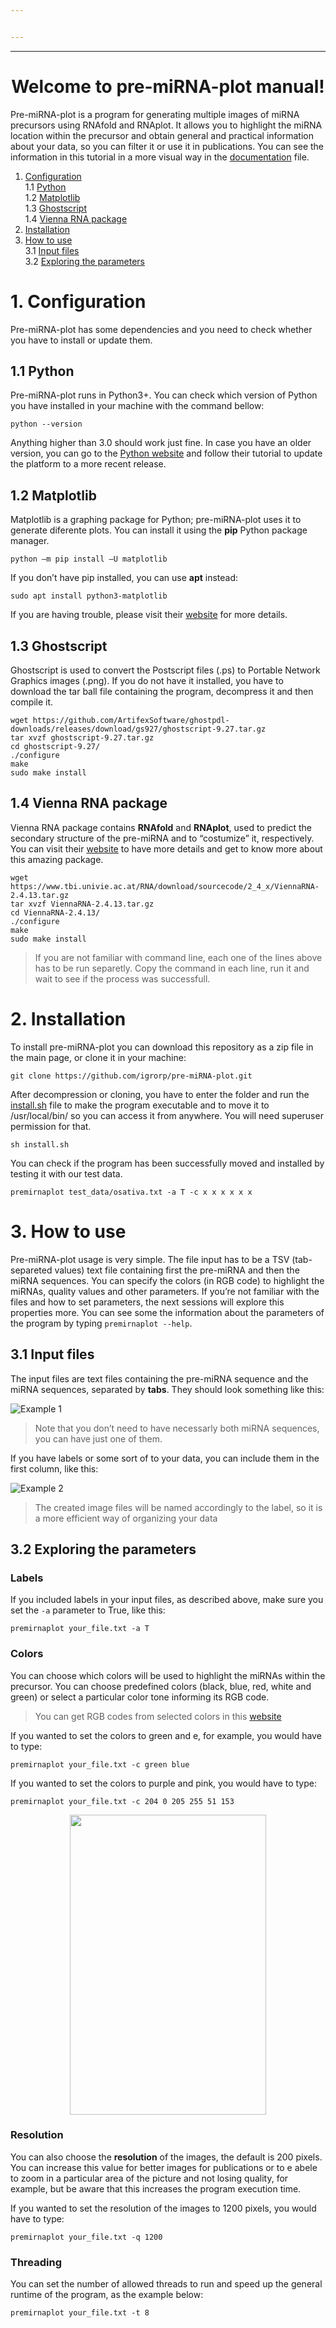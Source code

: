 ```yaml
---


---
```


<hr>
<h1 align="center" id="welcome-to-pre-mirna-plot-manual">Welcome to pre-miRNA-plot manual!</h1>
<p>Pre-miRNA-plot is a program for generating multiple images of miRNA precursors using RNAfold and RNAplot. It allows you to highlight the miRNA location within the precursor and obtain general and practical information about your data, so you can filter it or use it in publications. You can see the information in this tutorial in a more visual way in the <a href="https://github.com/igrorp/pre-miRNA-plot/blob/mastee.pdf">documentation</a> file.</p>
<ol>
<li><a href="#1-configuration">Configuration</a><br>
1.1 <a href="#11-python">Python</a><br>
1.2 <a href="#12-matplotlib">Matplotlib</a><br>
1.3 <a href="hostscript">Ghostscript</a><br>
1.4 <a href="#14-vienna-rna-package">Vienna RNA package</a></li>
<li><a href="nstallation">Installation</a></li>
<li><a href="#3-how-to-use">How to use</a><br>
3.1 <a href="#31-input-files">Input files</a><br>
3.2 <a href="#32-exploring-the-parameters">Exploring the parameters</a></li>
</ol>
<h1 id="configuration">1. Configuration</h1>
Pre-miRNA-plot has some dependencies and you need to check whether you have to install or update them.
<h2 id="python">1.1 Python</h2>
<p>Pre-miRNA-plot runs in Python3+. You can check which version of Python you have installed in your machine with the command bellow:</p>
<pre><code>python --version</code></pre>
<p>Anything higher than 3.0 should work just fine. In  case you have an older version, you can go to the <a href="https://www.python.org/downloads/"> Python website</a> and follow their tutorial to update the platform to a more recent release.</p>
<h2 id="matplotlib">1.2 Matplotlib</h2>
<p>Matplotlib is a graphing package for Python; pre-miRNA-plot uses it to generate diferente plots. You can install it using the <strong>pip</strong> Python package manager.</p>
<pre><code>python –m pip install –U matplotlib</code></pre>
<p>If you don’t have pip installed, you can use <strong>apt</strong> instead:</p>
<pre><code>sudo apt install python3-matplotlib</code></pre>
<p>If you are having trouble, please visit their <a href="https://matplotlib.org/3.1.1/users/installing.html">website</a> for more details.</p>
<h2 id="ghostscript">1.3 Ghostscript</h2>
<p>Ghostscript is used to convert the Postscript files (.ps) to Portable Network Graphics images (.png). If you do not have it installed, you have to download the tar ball file containing the program, decompress it and then compile it.</p>
<pre><code>wget https://github.com/ArtifexSoftware/ghostpdl-downloads/releases/download/gs927/ghostscript-9.27.tar.gz
tar xvzf ghostscript-9.27.tar.gz
cd ghostscript-9.27/
./configure
make
sudo make install
</code></pre>
<h2 id="vienna-rna-package">1.4 Vienna RNA package</h2>
<p>Vienna RNA package contains <strong>RNAfold</strong> and <strong>RNAplot</strong>, used to predict the secondary structure of the pre-miRNA and to “costumize” it, respectively. You can visit their <a href="https://www.tbi.univie.ac.at/RNA/documentation.html">website</a> to have more details and get to know more about this amazing package.</p>
<pre><code>wget https://www.tbi.univie.ac.at/RNA/download/sourcecode/2_4_x/ViennaRNA-2.4.13.tar.gz
tar xvzf ViennaRNA-2.4.13.tar.gz
cd ViennaRNA-2.4.13/
./configure
make
sudo make install
</code></pre>
<blockquote>
<p>If you are not familiar with command line, each one of the lines above has to be run separetly. Copy the command in each line, run it and wait to see if the process was successfull.</p>
</blockquote>
<h1 id="installation">2. Installation</h1>
<p>To install pre-miRNA-plot you can download this repository as a zip file in the main page, or clone it in your machine:</p>
<pre><code>git clone https://github.com/igrorp/pre-miRNA-plot.git
</code></pre>
<p>After decompression or cloning, you have to enter the folder and run the <a href="install.sh">install.sh</a> file to make the program executable and to move it to /usr/local/bin/ so you can access it from anywhere. You will need superuser permission for that.</p>
<pre><code>sh install.sh
</code></pre>
<p>You can check if the program has been successfully moved and installed by testing it with our test data.</p>
<pre><code>premirnaplot test_data/osativa.txt -a T -c x x x x x x
</code></pre>
<h1 id="how-to-use">3. How to use</h1>
<p>Pre-miRNA-plot usage is very simple. The file input has to be a TSV (tab-separeted values) text file containing first the pre-miRNA and then the miRNA sequences. You can specify the colors (in RGB code) to highlight the miRNAs, quality values and other parameters. If you’re not familiar with the files and how to set parameters, the next sessions will explore this properties more. You can see some the information about the parameters of the program by typing <code>premirnaplot --help</code>.</p>
<h2 id="input-files">3.1 Input files</h2>
<p>The input files are text files containing the pre-miRNA sequence and the miRNA sequences, separated by <strong>tabs</strong>. They should look something like this:</p>
<p><img src="https://github.com/igrorp/pre-miRNA-plot/blob/master/ex1.png" alt="Example 1"></p>
<blockquote>
<p>Note that you don’t need to have necessarly both miRNA sequences, you can have just one of them.</p></blockquote>
If you have labels or some sort of  to your data, you can include them in the first column, like this:
<p><img src="https://github.com/igrorp/pre-miRNA-plot/blob/master/ex2.png" alt="Example 2"></p>
<blockquote>
<p>The created image files will be named accordingly to the label, so it is a more efficient way of organizing your data</p></blockquote>
<h2 id="exploring-the-parameters">3.2 Exploring the parameters</h2>
<h3 id="labels">Labels</h3>
<p>If you included labels in your input files, as described above, make sure you set the <code>-a</code> parameter to True, like this:</p>
<pre><code>premirnaplot your_file.txt -a T</code></pre>
<h3 id="colors">Colors</h3>
<p>You can choose which colors will be used to highlight the miRNAs within the precursor. You can choose predefined colors (black, blue, red, white and green) or select a particular color tone informing its RGB code.
</p><blockquote> You can get RGB codes from selected colors in this <a href="schools.com/colors/colors_picker.asp&quot;">website</a><p></p></blockquote>If you wanted to set the colors to green and e, for example, you would have to type:
<pre><code>premirnaplot your_file.txt -c green blue
</code></pre>
<p>If you wanted to set the colors to purple and pink, you would have to type:
</p><pre><code>premirnaplot your_file.txt -c 204 0 205 255 51 153
</code></pre>
<p></p><p align="center">
<img src="https://github.com/igrorp/pre-miRNA-plot/blob/master/colors.png" width="314" height="480">
</p>
<h3 id="resolution">Resolution</h3>
<p>You can also choose the <strong>resolution</strong> of the images, the default is 200 pixels. You can increase this value for better images for publications or to e abele to zoom in a particular area of the picture and not losing quality, for example, but be aware that this increases the program execution time.</p>
<p>If you wanted to set the resolution of the images to 1200 pixels, you would have to type:</p>
<pre><code>premirnaplot your_file.txt -q 1200
</code></pre>
<p></p><!--stackedit_data:&amp;amp;amp;amp;amp;amp;amp;amp;#10;eyJoaXN0b3J5IjpbMTQyNDcyOTUzLC0xNjk5NjM4NzksMTA2NT&amp;amp;amp;amp;amp;amp;amp;amp;#10;U5OTI3MCw4NzI5NDQzNCwxMDc0OTMwNzUwXX0=&amp;amp;amp;amp;amp;amp;amp;amp;#10;-->

<h3 id="threading">Threading</h3>
<p>You can set the number of allowed threads to run and speed up the general runtime of the program, as the example below: </p>
<pre><code>premirnaplot your_file.txt -t 8</code></pre>



<!--stackedit_data:
eyJoaXN0b3J5IjpbMTY1OTg3MjM3NiwtMTU0NjcyODA3NywtOT
EyNTA0NjM1XX0=
-->